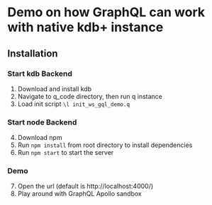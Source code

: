 # Demo on how GraphQL can work with native kdb+ instance
## Installation
### Start kdb Backend
1. Download and install kdb
2. Navigate to q_code directory, then run q instance
3. Load init script `\l init_ws_gql_demo.q`

### Start node Backend
4. Download npm
5. Run `npm install` from root directory to install dependencies
6. Run `npm start` to start the server

### Demo
7. Open the url (default is http://localhost:4000/)
8. Play around with GraphQL Apollo sandbox